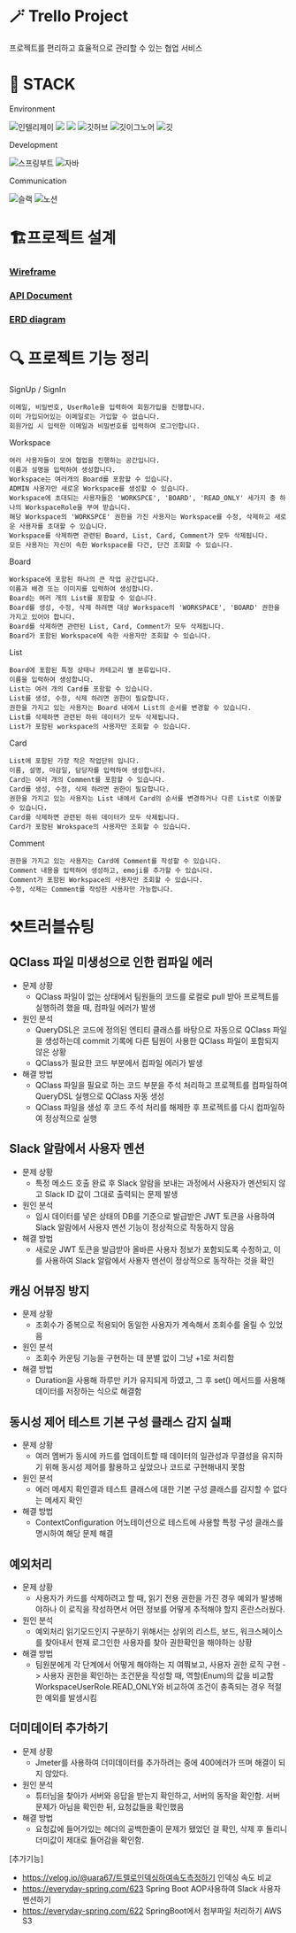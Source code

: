 # 🪄 Trello Project

프로젝트를 편리하고 효율적으로 관리할 수 있는 협업 서비스

# 🚀 STACK

Environment

![인텔리제이](   https://img.shields.io/badge/IntelliJ_IDEA-000000.svg?style=for-the-badge&logo=intellij-idea&logoColor=white)
![](https://img.shields.io/badge/Gradle-02303a?style=for-the-badge&logo=gradle&logoColor=white)
![](https://img.shields.io/badge/Postman-ff6c37?style=for-the-badge&logo=postman&logoColor=white)
![깃허브](https://img.shields.io/badge/GitHub-100000?style=for-the-badge&logo=github&logoColor=white)
![깃이그노어](https://img.shields.io/badge/gitignore.io-204ECF?style=for-the-badge&logo=gitignore.io&logoColor=white)
![깃](https://img.shields.io/badge/GIT-E44C30?style=for-the-badge&logo=git&logoColor=white)

Development

![스프링부트](https://img.shields.io/badge/SpringBoot-6db33f?style=for-the-badge&logo=springboot&logoColor=white)
![자바](https://img.shields.io/badge/Java-ED8B00?style=for-the-badge&logo=openjdk&logoColor=white)

Communication

![슬랙](  https://img.shields.io/badge/Slack-4A154B?style=for-the-badge&logo=slack&logoColor=white)
![노션](https://img.shields.io/badge/Notion-000000?style=for-the-badge&logo=notion&logoColor=white)

# 🏗️프로젝트 설계

### [Wireframe](https://drive.google.com/file/d/13m5Vp9zGGGREIl5vuUUuUYyUdVVzDHqm/view?usp=sharing)

### [API Document](https://documenter.getpostman.com/view/37564576/2sAXxTcqm9)

### [ERD diagram](https://www.erdcloud.com/d/s5i7PGFn8pqCuMkPj)

# 🔍 프로젝트 기능 정리

SignUp / SignIn

    이메일, 비밀번호, UserRole을 입력하여 회원가입을 진행합니다.
    이미 가입되어있는 이메일로는 가입할 수 없습니다.
    회원가입 시 입력한 이메일과 비밀번호를 입력하여 로그인합니다.

Workspace
    
    여러 사용자들이 모여 협업을 진행하는 공간입니다.
    이름과 설명을 입력하여 생성합니다.
    Workspace는 여러개의 Board를 포함할 수 있습니다.
    ADMIN 사용자만 새로운 Workspace를 생성할 수 있습니다.
    Workspace에 초대되는 사용자들은 'WORKSPCE', 'BOARD', 'READ_ONLY' 세가지 중 하나의 WorkspaceRole을 부여 받습니다.
    해당 Workspace의 'WORKSPCE' 권한을 가진 사용자는 Workspace를 수정, 삭제하고 새로운 사용자를 초대할 수 있습니다.
    Workspace를 삭제하면 관련된 Board, List, Card, Comment가 모두 삭제됩니다.
    모든 사용자는 자신이 속한 Workspace를 다건, 단건 조회할 수 있습니다.

Board

    Workspace에 포함된 하나의 큰 작업 공간입니다.
    이름과 배경 또는 이미지를 입력하여 생성합니다.
    Board는 여러 개의 List를 포함할 수 있습니다.
    Board를 생성, 수정, 삭제 하려면 대상 Workspace의 'WORKSPACE', 'BOARD' 권한을 가지고 있어야 합니다.
    Board를 삭제하면 관련된 List, Card, Comment가 모두 삭제됩니다.
    Board가 포함된 Workspace에 속한 사용자만 조회할 수 있습니다.
    
List

    Board에 포함된 특정 상태나 카테고리 별 분류입니다.
    이름을 입력하여 생성합니다.
    List는 여러 개의 Card를 포함할 수 있습니다.
    List를 생성, 수정, 삭제 하려면 권한이 필요합니다.
    권한을 가지고 있는 사용자는 Board 내에서 List의 순서를 변경할 수 있습니다.
    List를 삭제하면 관련된 하위 데이터가 모두 삭제됩니다.
    List가 포함된 workspace의 사용자만 조회할 수 있습니다.

Card

    List에 포함된 가장 작은 작업단위 입니다.
    이름, 설명, 마감일, 담당자를 입력하여 생성합니다.
    Card는 여러 개의 Comment를 포함할 수 있습니다.
    Card를 생성, 수정, 삭제 하려면 권한이 필요합니다.
    권한을 가지고 있는 사용자는 List 내에서 Card의 순서를 변경하거나 다른 List로 이동할 수 있습니다.
    Card를 삭제하면 관련된 하위 데이터가 모두 삭제됩니다.
    Card가 포함된 Wrokspace의 사용자만 조회할 수 있습니다.

Comment
    
    권한을 가지고 있는 사용자는 Card에 Comment를 작성할 수 있습니다.
    Comment 내용을 입력하여 생성하고, emoji를 추가할 수 있습니다.
    Comment가 포함된 Workspace의 사용자만 조회할 수 있습니다.
    수정, 삭제는 Comment를 작성한 사용자만 가능합니다.

# ⚒️트러블슈팅

## QClass 파일 미생성으로 인한 컴파일 에러

- 문제 상황
  - QClass 파일이 없는 상태에서 팀원들의 코드를 로컬로 pull 받아 프로젝트를 실행하려 했을 때, 컴파일 에러가 발생
- 원인 분석
  - QueryDSL은 코드에 정의된 엔티티 클래스를 바탕으로 자동으로 QClass 파일을 생성하는데 commit 기록에 다른 팀원이 사용한 QClass 파일이 포함되지 않은 상황
  - QClass가 필요한 코드 부분에서 컴파일 에러가 발생
- 해결 방법
  - QClass 파일을 필요로 하는 코드 부분을 주석 처리하고 프로젝트를 컴파일하여 QueryDSL 실행으로 QClass 자동 생성
  - QClass 파일을 생성 후 코드 주석 처리를 해제한 후 프로젝트를 다시 컴파일하여 정상적으로 실행

## Slack 알람에서 사용자 멘션

- 문제 상황
  - 특정 메소드 호출 완료 후 Slack 알람을 보내는 과정에서 사용자가 멘션되지 않고 Slack ID 값이 그대로 출력되는 문제 발생
- 원인 분석
  - 임시 데이터를 넣은 상태의 DB를 기준으로 발급받은 JWT 토큰을 사용하여 Slack 알람에서 사용자 멘션 기능이 정상적으로 작동하지 않음
- 해결 방법
  - 새로운 JWT 토큰을 발급받아 올바른 사용자 정보가 포함되도록 수정하고, 이를 사용하여 Slack 알람에서 사용자 멘션이 정상적으로 동작하는 것을 확인

## 캐싱 어뷰징 방지
- 문제 상황
  - 조회수가 중복으로 적용되어 동일한 사용자가 계속해서 조회수를 올릴 수 있었음
- 원인 분석
  - 조회수 카운팅 기능을 구현하는 데 분별 없이 그냥 +1로 처리함
- 해결 방법
  - Duration을 사용해 하루만 키가 유지되게 하였고, 그 후 set() 메서드를 사용해 데이터를 저장하는 식으로 해결함

## 동시성 제어 테스트 기본 구성 클래스 감지 실패

- 문제 상황
  - 여러 멤버가 동시에 카드를 업데이트할 때 데이터의 일관성과 무결성을 유지하기 위해 동시성 제어를 활용하고 싶었으나 코드로 구현해내지 못함
- 원인 분석
  - 에러 메세지 확인결과 테스트 클래스에 대한 기본 구성 클래스를 감지할 수 없다는 메세지 확인
- 해결 방법
  - ContextConfiguration 어노테이션으로 테스트에 사용할 특정 구성 클래스를 명시하여 해당 문제 해결
   
## 예외처리
- 문제 상황
  - 사용자가 카드를 삭제하려고 할 때, 읽기 전용 권한을 가진 경우 예외가 발생해야하나 이 로직을 작성하면서 어떤 정보를 어떻게 추적해야 할지 혼란스러웠다.
- 원인 분석
  - 예외처리 읽기모드인지 구분하기 위해서는 상위의 리스트, 보드, 워크스페이스를 찾아내서 현재 로그인한 사용자를 찾아 권한확인을 해야하는 상황
- 해결 방법
  - 팀원분에게 각 단계에서 어떻게 해야하는 지 여쭤보고, 사용자 권한 로직 구현
    -> 사용자 권한을 확인하는 조건문을 작성할 때, 역할(Enum)의 값을 비교함 WorkspaceUserRole.READ_ONLY와 비교하여 조건이 충족되는 경우 적절한 예외를 발생시킴

## 더미데이터 추가하기
- 문제 상황
  - Jmeter를 사용하여 더미데이터를 추가하려는 중에 400에러가 뜨며 해결이 되지 않았다.
- 원인 분석
  - 튜터님을 찾아가 서버와 응답을 받는지 확인하고, 서버의 동작을 확인함. 서버 문제가 아님을 확인한 뒤, 요청값들을 확인했음
- 해결 방법
  - 요청값에 들어가있는 헤더의 공백한줄이 문제가 됐었던 걸 확인, 삭제 후 돌리니 더미값이 제대로 들어감을 확인함.

[추가기능] 
- https://velog.io/@uara67/트렐로인덱싱하여속도측정하기
  인덱싱 속도 비교
- https://everyday-spring.com/623 
Spring Boot AOP사용하여 Slack 사용자 멘션하기
- https://everyday-spring.com/622
SpringBoot에서 첨부파일 처리하기 AWS S3
